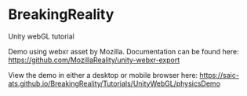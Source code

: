 # BreakingReality
Unity webGL tutorial

Demo using webxr asset by Mozilla. Documentation can be found here: https://github.com/MozillaReality/unity-webxr-export

View the demo in either a desktop or mobile browser here: https://saic-ats.github.io/BreakingReality/Tutorials/UnityWebGL/physicsDemo
